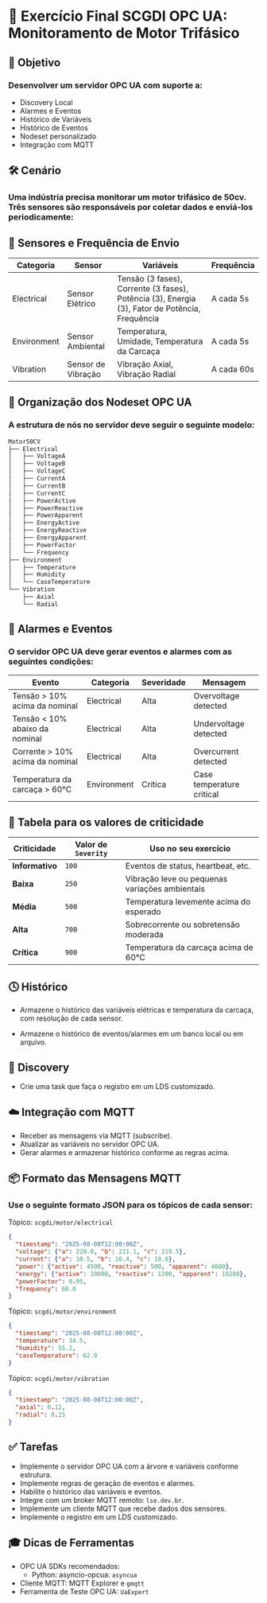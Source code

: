 # 🧠 Exercício Final SCGDI OPC UA: Monitoramento de Motor Trifásico
## 🎯 Objetivo

### Desenvolver um servidor OPC UA com suporte a:

  * Discovery Local
  * Alarmes e Eventos
  * Histórico de Variáveis
  * Histórico de Eventos
  * Nodeset personalizado
  * Integração com MQTT


## 🛠️ Cenário

### Uma indústria precisa monitorar um motor trifásico de 50cv. Três sensores são responsáveis por coletar dados e enviá-los periodicamente:

## 📡 Sensores e Frequência de Envio

| Categoria   | Sensor             | Variáveis                                                                                      | Frequência |
| ----------- | ------------------ | ---------------------------------------------------------------------------------------------- | ---------- |
| Electrical  | Sensor Elétrico    | Tensão (3 fases), Corrente (3 fases), Potência (3), Energia (3), Fator de Potência, Frequência | A cada 5s  |
| Environment | Sensor Ambiental   | Temperatura, Umidade, Temperatura da Carcaça                                                   | A cada 5s  |
| Vibration   | Sensor de Vibração | Vibração Axial, Vibração Radial                                                                | A cada 60s  |

## 📂 Organização dos Nodeset OPC UA

### A estrutura de nós no servidor deve seguir o seguinte modelo:

```markdown
Motor50CV
├── Electrical
│   ├── VoltageA
│   ├── VoltageB
│   ├── VoltageC
│   ├── CurrentA
│   ├── CurrentB
│   ├── CurrentC
│   ├── PowerActive
│   ├── PowerReactive
│   ├── PowerApparent
│   ├── EnergyActive
│   ├── EnergyReactive
│   ├── EnergyApparent
│   ├── PowerFactor
│   └── Frequency
├── Environment
│   ├── Temperature
│   ├── Humidity
│   └── CaseTemperature
└── Vibration
    ├── Axial
    └── Radial
```

## 🔔 Alarmes e Eventos

### O servidor OPC UA deve gerar eventos e alarmes com as seguintes condições:

| Evento                          | Categoria   | Severidade | Mensagem                  |
| ------------------------------- | ----------- | ---------- | ------------------------- |
| Tensão > 10% acima da nominal   | Electrical  | Alta       | Overvoltage detected      |
| Tensão < 10% abaixo da nominal  | Electrical  | Alta       | Undervoltage detected     |
| Corrente > 10% acima da nominal | Electrical  | Alta       | Overcurrent detected      |
| Temperatura da carcaça > 60°C   | Environment | Crítica    | Case temperature critical |

## 🔢 Tabela para os valores de criticidade

| Criticidade     | Valor de `Severity` | Uso no seu exercício                           |
| --------------- | ------------------- | ---------------------------------------------- |
| **Informativo** | `100`               | Eventos de status, heartbeat, etc.             |
| **Baixa**       | `250`               | Vibração leve ou pequenas variações ambientais |
| **Média**       | `500`               | Temperatura levemente acima do esperado        |
| **Alta**        | `700`               | Sobrecorrente ou sobretensão moderada          |
| **Crítica**     | `900`               | Temperatura da carcaça acima de 60°C           |



## 🕓 Histórico

  * Armazene o histórico das variáveis elétricas e temperatura da carcaça, com resolução de cada sensor.

  * Armazene o histórico de eventos/alarmes em um banco local ou em arquivo.

## 🔌 Discovery

  * Crie uma task que faça o registro em um LDS customizado.

## ☁️ Integração com MQTT

  * Receber as mensagens via MQTT (subscribe).
  * Atualizar as variáveis no servidor OPC UA.
  * Gerar alarmes e armazenar histórico conforme as regras acima.

## 📦 Formato das Mensagens MQTT
### Use o seguinte formato JSON para os tópicos de cada sensor:

Tópico: `scgdi/motor/electrical`

```json
{
  "timestamp": "2025-08-08T12:00:00Z",
  "voltage": {"a": 220.0, "b": 221.1, "c": 219.5},
  "current": {"a": 10.5, "b": 10.4, "c": 10.6},
  "power": {"active": 4500, "reactive": 500, "apparent": 4600},
  "energy": {"active": 10000, "reactive": 1200, "apparent": 10200},
  "powerFactor": 0.95,
  "frequency": 60.0
}
```

Tópico: `scgdi/motor/environment`

```json
{
  "timestamp": "2025-08-08T12:00:00Z",
  "temperature": 34.5,
  "humidity": 55.2,
  "caseTemperature": 62.0
}
```

Tópico: `scgdi/motor/vibration`

```json
{
  "timestamp": "2025-08-08T12:00:00Z",
  "axial": 0.12,
  "radial": 0.15
}
```

## ✅ Tarefas

  * Implemente o servidor OPC UA com a árvore e variáveis conforme estrutura.
  * Implemente regras de geração de eventos e alarmes.
  * Habilite o histórico das variáveis e eventos.
  * Integre com um broker MQTT remoto: `lse.dev.br`.
  * Implemente um cliente MQTT que recebe dados dos sensores.
  * Implemente o registro em um LDS customizado.

## 🎓 Dicas de Ferramentas
  * OPC UA SDKs recomendados:
      * Python: asyncio-opcua: `asyncua`
  * Cliente MQTT: MQTT Explorer e `gmqtt`
  * Ferramenta de Teste OPC UA: `UaExpert`
